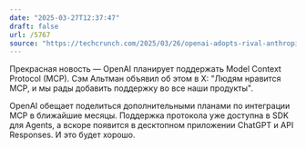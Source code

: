 ```yaml
---
date: "2025-03-27T12:37:47"
draft: false
url: /5767
source: "https://techcrunch.com/2025/03/26/openai-adopts-rival-anthropics-standard-for-connecting-ai-models-to-data/"
---
```


Прекрасная новость — OpenAI планирует поддержать Model Context Protocol (MCP). Сэм Альтман объявил об этом в X: "Людям нравится MCP, и мы рады добавить поддержку во все наши продукты".

OpenAI обещает поделиться дополнительными планами по интеграции MCP в ближайшие месяцы. Поддержка протокола уже доступна в SDK для Agents, а вскоре появится в десктопном приложении ChatGPT и API Responses. И это будет хорошо.